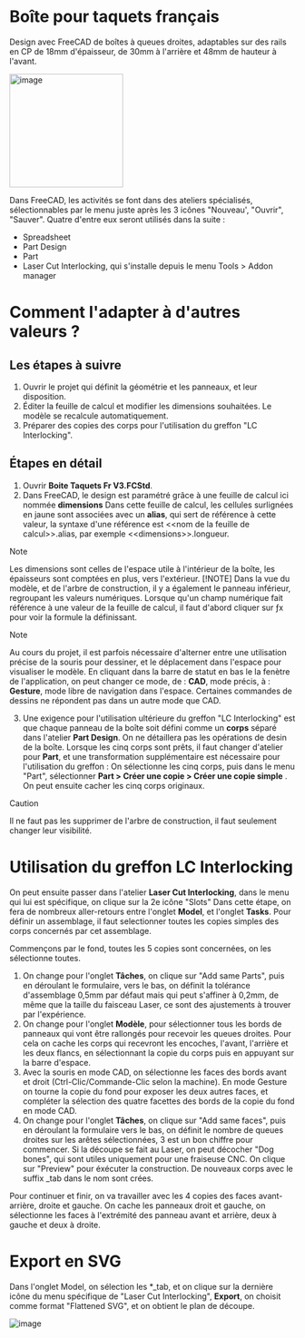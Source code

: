 # Boîte pour taquets français
Design avec FreeCAD de boîtes à queues droites, adaptables sur des rails en CP de 18mm d'épaisseur, de 30mm à l'arrière et 48mm de hauteur à l'avant.

<img width="200" alt="image" src="https://github.com/TeamRepairCafeNice/Boite-pour-taquets-francais/assets/72799037/93402a38-45ab-4d43-832a-e1cead821e37">

Dans FreeCAD, les activités se font dans des ateliers spécialisés, sélectionnables par le menu juste après les 3 icônes "Nouveau', "Ouvrir", "Sauver". Quatre d'entre eux seront utilisés dans la suite :
- Spreadsheet
- Part Design
- Part
- Laser Cut Interlocking, qui s'installe depuis le menu Tools > Addon manager

# Comment l'adapter à d'autres valeurs ?
## Les étapes à suivre
1. Ouvrir le projet qui définit la géométrie et les panneaux, et leur disposition.
2. Éditer la feuille de calcul et modifier les dimensions souhaitées. Le modèle se recalcule automatiquement.
3. Préparer des copies des corps pour l'utilisation du greffon "LC Interlocking". 

## Étapes en détail
1. Ouvrir **Boite Taquets Fr V3.FCStd**.
2. Dans FreeCAD, le design est paramétré grâce à une feuille de calcul ici nommée **dimensions**
Dans cette feuille de calcul, les cellules surlignées en jaune sont associées avec un **alias**, qui sert de référence à cette valeur, la syntaxe d'une référence est \<\<nom de la feuille de calcul\>\>.alias, par exemple \<\<dimensions\>\>.longueur.

> [!NOTE]  
> Les dimensions sont celles de l'espace utile à l'intérieur de la boîte, les épaisseurs sont comptées en plus, vers l'extérieur.
> [!NOTE]
> Dans la vue du modèle, et de l'arbre de construction, il y a également le panneau inférieur, regroupant les valeurs numériques.
> Lorsque qu'un champ numérique fait référence à une valeur de la feuille de calcul, il faut d'abord cliquer sur ƒx pour voir la formule la définissant.

> [!NOTE]  
> Au cours du projet, il est parfois nécessaire d'alterner entre une utilisation précise de la souris pour dessiner, et le déplacement dans l'espace pour visualiser le modèle. En cliquant dans la barre de statut en bas le la fenètre de l'application, on peut changer ce mode, de : **CAD**, mode précis, à : **Gesture**, mode libre de navigation dans l'espace. Certaines commandes de dessins ne répondent pas dans un autre mode que CAD. 

3. Une exigence pour l'utilisation ultérieure du greffon "LC Interlocking" est que chaque panneau de la boîte soit défini comme un **corps** séparé dans l'atelier **Part Design**. On ne détaillera pas les opérations de desin de la boîte. Lorsque les cinq corps sont prêts, il faut changer d'atelier pour **Part**, et une transformation supplémentaire est nécessaire pour l'utilisation du greffon : On sélectionne les cinq corps, puis dans le menu "Part", sélectionner **Part > Créer une copie > Créer une copie simple** . On peut ensuite cacher les cinq corps originaux.

> [!CAUTION] 
> Il ne faut pas les supprimer de l'arbre de construction, il faut seulement changer leur visibilité.

# Utilisation du greffon LC Interlocking


On peut ensuite passer dans l'atelier **Laser Cut Interlocking**, dans le menu qui lui est spécifique, on clique sur la 2e icône "Slots"
Dans cette étape, on fera de nombreux aller-retours entre l'onglet **Model**, et l'onglet **Tasks**.
Pour définir un assemblage, il faut selectionner toutes les copies simples des corps concernés par cet assemblage. 

Commençons par le fond, toutes les 5 copies sont concernées, on les sélectionne toutes.
1. On change pour l'onglet **Tâches**, on clique sur "Add same Parts", puis en déroulant le formulaire, vers le bas, on définit la tolérance d'assemblage 0,5mm par défaut mais qui peut s'affiner à 0,2mm, de même que la taille du faisceau Laser, ce sont des ajustements à trouver par l'expérience.
2. On change pour l'onglet **Modèle**, pour sélectionner tous les bords de panneaux qui vont être rallongés pour recevoir les queues droites. Pour cela on cache les corps qui recevront les encoches, l'avant, l'arrière et les deux flancs, en sélectionnant la copie du corps puis en appuyant sur la barre d'espace.
3. Avec la souris en mode CAD, on sélectionne les faces des bords avant et droit (Ctrl-Clic/Commande-Clic selon la machine). En mode Gesture on tourne la copie du fond pour exposer les deux autres faces, et compléter la sélection des quatre facettes des bords de la copie du fond en mode CAD.
4. On change pour l'onglet **Tâches**, on clique sur "Add same faces", puis en déroulant la formulaire vers le bas, on définit le nombre de queues droites sur les arêtes sélectionnées, 3 est un bon chiffre pour commencer. Si la découpe se fait au Laser, on peut décocher "Dog bones", qui sont utiles uniquement pour une fraiseuse CNC.
On clique sur "Preview" pour éxécuter la construction. De nouveaux corps avec le suffix _tab dans le nom sont crées.

Pour continuer et finir, on va travailler avec les 4 copies des faces avant-arrière, droite et gauche.
On cache les panneaux droit et gauche, on sélectionne les faces à l'extrémité des panneau avant et arrière, deux à gauche et deux à droite.



# Export en SVG
Dans l'onglet Model, on sélection les *_tab, et on clique sur la dernière icône du menu spécifique de "Laser Cut Interlocking", **Export**, on choisit comme format "Flattened SVG", et on obtient le plan de découpe.

![image](https://github.com/TeamRepairCafeNice/Boite-pour-taquets-francais/assets/72799037/4de3ce1b-a1ab-4aa9-929a-2e071f962350)





